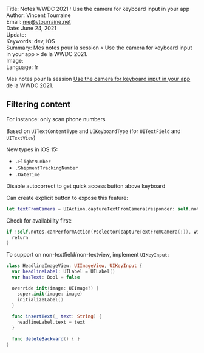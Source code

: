 Title:     Notes WWDC 2021 : Use the camera for keyboard input in your app  
Author:    Vincent Tourraine  
Email:     me@vtourraine.net  
Date:      June 24, 2021  
Update:    
Keywords:  dev, iOS  
Summary:   Mes notes pour la session « Use the camera for keyboard input in your app » de la WWDC 2021.  
Image:     
Language:  fr  


Mes notes pour la session [Use the camera for keyboard input in your app](https://developer.apple.com/videos/play/wwdc2021/10276) de la WWDC 2021.


## Filtering content

For instance: only scan phone numbers

Based on `UITextContentType` and `UIKeyboardType` (for `UITextField` and `UITextView`)

New types in iOS 15:
- `.FlightNumber`
- `.ShipmentTrackingNumber`
- `.DateTime`

Disable autocorrect to get quick access button above keyboard

Can create explicit button to expose this feature:

```swift
let textFromCamera = UIAction.captureTextFromCamera(responder: self.notes, identifier: nil)
```

Check for availability first:
```swift
if !self.notes.canPerformAction(#selector(captureTextFromCamera(:)), withSender: self) {
  return
}
```

To support on non-textfield/non-textview, implement `UIKeyInput`:

```swift
class HeadlineImageView: UIImageView, UIKeyInput {
  var headlineLabel: UILabel = UILabel()
  var hasText: Bool = false

  override init(image: UIImage?) {
    super.init(image: image)
    initializeLabel()
  }
  
  func insertText(_ text: String) {
    headlineLabel.text = text
  }

  func deleteBackward() { }
}
```
